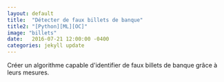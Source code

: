 ```yaml
---
layout: default
title:  "Détecter de faux billets de banque"
title2: "[Python][ML][OC]"
image: "billets"
date:   2016-07-21 12:00:00 -0400
categories: jekyll update
---
```

Créer un algorithme capable d'identifier de faux billets de banque grâce à leurs mesures.